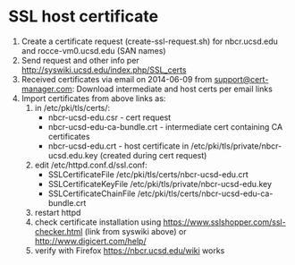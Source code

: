 SSL host certificate
====================

1. Create a certificate request (create-ssl-request.sh) for nbcr.ucsd.edu and rocce-vm0.ucsd.edu (SAN names) 
2. Send request and  other info per http://syswiki.ucsd.edu/index.php/SSL_certs
3. Received certificates via email on 2014-06-09 from support@cert-manager.com:
   Download intermediate and host certs per email links 
4. Import certificates from above links as:
    1. in /etc/pki/tls/certs/:
         *  nbcr-ucsd-edu.csr - cert request 
         * nbcr-ucsd-edu-ca-bundle.crt - intermediate cert containing CA certificates 
         * nbcr-ucsd-edu.crt - host certificate 
      in /etc/pki/tls/private/nbcr-ucsd.edu.key (created during cert request)
    2. edit  /etc/httpd.conf.d/ssl.conf:
        * SSLCertificateFile /etc/pki/tls/certs/nbcr-ucsd-edu.crt  
        * SSLCertificateKeyFile /etc/pki/tls/private/nbcr-ucsd-edu.key  
        * SSLCertificateChainFile /etc/pki/tls/certs/nbcr-ucsd-edu-ca-bundle.crt  
    3. restart httpd
    4. check certificate installation using https://www.sslshopper.com/ssl-checker.html (link from syswiki above)
          or http://www.digicert.com/help/
    5. verify with Firefox https://nbcr.ucsd.edu/wiki works
